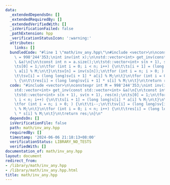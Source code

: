 ```yaml
---
data:
  _extendedDependsOn: []
  _extendedRequiredBy: []
  _extendedVerifiedWith: []
  _isVerificationFailed: false
  _pathExtension: hpp
  _verificationStatusIcon: ':warning:'
  attributes:
    links: []
  bundledCode: "#line 1 \"math/inv_any.hpp\"\n#include <vector>\n\nconstexpr int M\
    \ = 998'244'353;\nint inv(int x);\n\nstd::vector<int> get_inv(const std::vector<int>\
    \ &a)\n{\n\tconst int n = a.size();\n\tstd::vector<int> s(n + 1), sv(n + 1), res(n);\n\
    \ts[0] = 1;\n\tfor (int i = 0; i < n; i++) {\n\t\ts[i + 1] = (long long)s[i] *\
    \ a[i] % M;\n\t}\n\tsv[n] = inv(s[n]);\n\tfor (int i = n; i > 0; ) {\n\t\ti--;\n\
    \t\tsv[i] = (long long)sv[i + 1] * a[i] % M;\n\t}\n\tfor (int i = 0; i < n; i++)\
    \ {\n\t\tres[i] = (long long)sv[i + 1] * s[i] % M;\n\t}\n\treturn res;\n}\n"
  code: "#include <vector>\n\nconstexpr int M = 998'244'353;\nint inv(int x);\n\n\
    std::vector<int> get_inv(const std::vector<int> &a)\n{\n\tconst int n = a.size();\n\
    \tstd::vector<int> s(n + 1), sv(n + 1), res(n);\n\ts[0] = 1;\n\tfor (int i = 0;\
    \ i < n; i++) {\n\t\ts[i + 1] = (long long)s[i] * a[i] % M;\n\t}\n\tsv[n] = inv(s[n]);\n\
    \tfor (int i = n; i > 0; ) {\n\t\ti--;\n\t\tsv[i] = (long long)sv[i + 1] * a[i]\
    \ % M;\n\t}\n\tfor (int i = 0; i < n; i++) {\n\t\tres[i] = (long long)sv[i + 1]\
    \ * s[i] % M;\n\t}\n\treturn res;\n}\n"
  dependsOn: []
  isVerificationFile: false
  path: math/inv_any.hpp
  requiredBy: []
  timestamp: '2024-06-06 21:18:13+08:00'
  verificationStatus: LIBRARY_NO_TESTS
  verifiedWith: []
documentation_of: math/inv_any.hpp
layout: document
redirect_from:
- /library/math/inv_any.hpp
- /library/math/inv_any.hpp.html
title: math/inv_any.hpp
---
```

